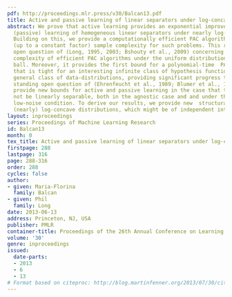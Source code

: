 ```yaml
---
pdf: http://proceedings.mlr.press/v30/Balcan13.pdf
title: Active and passive learning of linear separators under log-concave distributions
abstract: We prove that active learning provides an exponential improvement over PAC
  (passive) learning of homogeneous linear separators under nearly log-concave distributions.
  Building on this, we provide a computationally efficient PAC algorithm with optimal
  (up to a constant factor) sample complexity for such problems. This resolves an
  open question of (Long, 1995, 2003; Bshouty et al., 2009) concerning the sample
  complexity of efficient PAC algorithms under the uniform distribution in the unit
  ball. Moreover, it provides the first bound for a polynomial-time  PAC algorithm
  that is tight for an interesting infinite class of hypothesis functions under a
  general class of data-distributions, providing significant progress towards  a long
  standing open question of (Ehrenfeucht et al., 1989; Blumer et al., 1989). We also
  provide new bounds for active and passive learning in the case that the data might
  not be linearly separable, both in the agnostic case and and under the Tsybakov
  low-noise condition. To derive our results, we provide new  structural results for
  (nearly) log-concave distributions, which might be of independent interest  as well.
layout: inproceedings
series: Proceedings of Machine Learning Research
id: Balcan13
month: 0
tex_title: Active and passive learning of linear separators under log-concave distributions
firstpage: 288
lastpage: 316
page: 288-316
order: 288
cycles: false
author:
- given: Maria-Florina
  family: Balcan
- given: Phil
  family: Long
date: 2013-06-13
address: Princeton, NJ, USA
publisher: PMLR
container-title: Proceedings of the 26th Annual Conference on Learning Theory
volume: '30'
genre: inproceedings
issued:
  date-parts:
  - 2013
  - 6
  - 13
# Format based on citeproc: http://blog.martinfenner.org/2013/07/30/citeproc-yaml-for-bibliographies/
---
```

